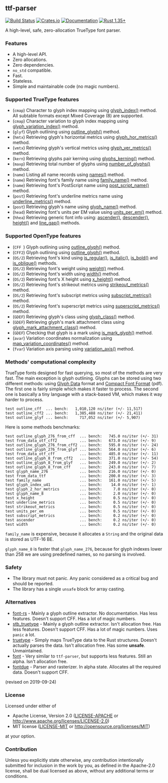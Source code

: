 ## ttf-parser
[![Build Status](https://travis-ci.org/RazrFalcon/ttf-parser.svg?branch=master)](https://travis-ci.org/RazrFalcon/ttf-parser)
[![Crates.io](https://img.shields.io/crates/v/ttf-parser.svg)](https://crates.io/crates/ttf-parser)
[![Documentation](https://docs.rs/ttf-parser/badge.svg)](https://docs.rs/ttf-parser)
[![Rust 1.35+](https://img.shields.io/badge/rust-1.35+-orange.svg)](https://www.rust-lang.org)

A high-level, safe, zero-allocation TrueType font parser.

### Features

- A high-level API.
- Zero allocations.
- Zero dependencies.
- `no_std` compatible.
- Fast.
- Stateless.
- Simple and maintainable code (no magic numbers).

### Supported TrueType features

- (`cmap`) Character to glyph index mapping using [glyph_index()] method.
  <br/>All subtable formats except Mixed Coverage (8) are supported.
- (`cmap`) Character variation to glyph index mapping using [glyph_variation_index()] method.
- (`glyf`) Glyph outlining using [outline_glyph()] method.
- (`hmtx`) Retrieving glyph's horizontal metrics using [glyph_hor_metrics()] method.
- (`vmtx`) Retrieving glyph's vertical metrics using [glyph_ver_metrics()] method.
- (`kern`) Retrieving glyphs pair kerning using [glyphs_kerning()] method.
- (`maxp`) Retrieving total number of glyphs using [number_of_glyphs()] method.
- (`name`) Listing all name records using [names()] method.
- (`name`) Retrieving font's family name using [family_name()] method.
- (`name`) Retrieving font's PostScript name using [post_script_name()] method.
- (`post`) Retrieving font's underline metrics name using [underline_metrics()] method.
- (`post`) Retrieving glyph's name using [glyph_name()] method.
- (`head`) Retrieving font's units per EM value using [units_per_em()] method.
- (`hhea`) Retrieving generic font info using: [ascender()], [descender()], [height()]
  and [line_gap()] methods.

[glyph_index()]: https://docs.rs/ttf-parser/0.3.0/ttf_parser/struct.Font.html#method.glyph_index
[glyph_variation_index()]: https://docs.rs/ttf-parser/0.3.0/ttf_parser/struct.Font.html#method.glyph_variation_index
[outline_glyph()]: https://docs.rs/ttf-parser/0.3.0/ttf_parser/struct.Font.html#method.outline_glyph
[glyph_hor_metrics()]: https://docs.rs/ttf-parser/0.3.0/ttf_parser/struct.Font.html#method.glyph_hor_metrics
[glyph_ver_metrics()]: https://docs.rs/ttf-parser/0.3.0/ttf_parser/struct.Font.html#method.glyph_ver_metrics
[glyphs_kerning()]: https://docs.rs/ttf-parser/0.3.0/ttf_parser/struct.Font.html#method.glyphs_kerning
[number_of_glyphs()]: https://docs.rs/ttf-parser/0.3.0/ttf_parser/struct.Font.html#method.number_of_glyphs
[names()]: https://docs.rs/ttf-parser/0.3.0/ttf_parser/struct.Font.html#method.names
[family_name()]: https://docs.rs/ttf-parser/0.3.0/ttf_parser/struct.Font.html#method.family_name
[post_script_name()]: https://docs.rs/ttf-parser/0.3.0/ttf_parser/struct.Font.html#method.post_script_name
[underline_metrics()]: https://docs.rs/ttf-parser/0.3.0/ttf_parser/struct.Font.html#method.underline_metrics
[glyph_name()]: https://docs.rs/ttf-parser/0.3.0/ttf_parser/struct.Font.html#method.glyph_name
[units_per_em()]: https://docs.rs/ttf-parser/0.3.0/ttf_parser/struct.Font.html#method.units_per_em
[ascender()]: https://docs.rs/ttf-parser/0.3.0/ttf_parser/struct.Font.html#method.ascender
[descender()]: https://docs.rs/ttf-parser/0.3.0/ttf_parser/struct.Font.html#method.descender
[height()]: https://docs.rs/ttf-parser/0.3.0/ttf_parser/struct.Font.html#method.height
[line_gap()]: https://docs.rs/ttf-parser/0.3.0/ttf_parser/struct.Font.html#method.line_gap

### Supported OpenType features

- (`CFF `) Glyph outlining using [outline_glyph()] method.
- (`CFF2`) Glyph outlining using [outline_glyph()] method.
- (`OS/2`) Retrieving font's kind using [is_regular()], [is_italic()],
  [is_bold()] and [is_oblique()] methods.
- (`OS/2`) Retrieving font's weight using [weight()] method.
- (`OS/2`) Retrieving font's width using [width()] method.
- (`OS/2`) Retrieving font's X height using [x_height()] method.
- (`OS/2`) Retrieving font's strikeout metrics using [strikeout_metrics()] method.
- (`OS/2`) Retrieving font's subscript metrics using [subscript_metrics()] method.
- (`OS/2`) Retrieving font's superscript metrics using [superscript_metrics()] method.
- (`GDEF`) Retrieving glyph's class using [glyph_class()] method.
- (`GDEF`) Retrieving glyph's mark attachment class using [glyph_mark_attachment_class()] method.
- (`GDEF`) Checking that glyph is a mark using [is_mark_glyph()] method.
- (`avar`) Variation coordinates normalization using [map_variation_coordinates()] method.
- (`fvar`) Variation axis parsing using [variation_axis()] method.

[is_regular()]: https://docs.rs/ttf-parser/0.3.0/ttf_parser/struct.Font.html#method.is_regular
[is_italic()]: https://docs.rs/ttf-parser/0.3.0/ttf_parser/struct.Font.html#method.is_italic
[is_bold()]: https://docs.rs/ttf-parser/0.3.0/ttf_parser/struct.Font.html#method.is_bold
[is_oblique()]: https://docs.rs/ttf-parser/0.3.0/ttf_parser/struct.Font.html#method.is_oblique
[weight()]: https://docs.rs/ttf-parser/0.3.0/ttf_parser/struct.Font.html#method.weight
[width()]: https://docs.rs/ttf-parser/0.3.0/ttf_parser/struct.Font.html#method.width
[x_height()]: https://docs.rs/ttf-parser/0.3.0/ttf_parser/struct.Font.html#method.x_height
[strikeout_metrics()]: https://docs.rs/ttf-parser/0.3.0/ttf_parser/struct.Font.html#method.strikeout_metrics
[subscript_metrics()]: https://docs.rs/ttf-parser/0.3.0/ttf_parser/struct.Font.html#method.subscript_metrics
[superscript_metrics()]: https://docs.rs/ttf-parser/0.3.0/ttf_parser/struct.Font.html#method.superscript_metrics
[glyph_class()]: https://docs.rs/ttf-parser/0.3.0/ttf_parser/struct.Font.html#method.glyph_class
[glyph_mark_attachment_class()]: https://docs.rs/ttf-parser/0.3.0/ttf_parser/struct.Font.html#method.glyph_mark_attachment_class
[is_mark_glyph()]: https://docs.rs/ttf-parser/0.3.0/ttf_parser/struct.Font.html#method.is_mark_glyph
[map_variation_coordinates()]: https://docs.rs/ttf-parser/0.3.0/ttf_parser/struct.Font.html#method.map_variation_coordinates
[variation_axis()]: https://docs.rs/ttf-parser/0.3.0/ttf_parser/struct.Font.html#method.variation_axis

### Methods' computational complexity

TrueType fonts designed for fast querying, so most of the methods are very fast.
The main exception is glyph outlining. Glyphs can be stored using two different methods:
using [Glyph Data](https://docs.microsoft.com/en-us/typography/opentype/spec/glyf) format
and [Compact Font Format](http://wwwimages.adobe.com/content/dam/Adobe/en/devnet/font/pdfs/5176.CFF.pdf) (pdf).
The first one is fairly simple which makes it faster to process.
The second one is basically a tiny language with a stack-based VM, which makes it way harder to process.

```
test outline_cff  ... bench:   1,010,120 ns/iter (+/- 11,517)
test outline_cff2 ... bench:   1,385,488 ns/iter (+/- 21,411)
test outline_glyf ... bench:     717,052 ns/iter (+/- 5,907)
```

Here is some methods benchmarks:

```
test outline_glyph_276_from_cff  ... bench:   745.0 ns/iter (+/- 31)
test from_data_otf_cff2          ... bench:   673.0 ns/iter (+/- 9)
test outline_glyph_276_from_cff2 ... bench:   595.0 ns/iter (+/- 24)
test outline_glyph_276_from_glyf ... bench:   564.0 ns/iter (+/- 6)
test from_data_otf_cff           ... bench:   485.0 ns/iter (+/- 11)
test outline_glyph_8_from_cff2   ... bench:   371.0 ns/iter (+/- 54)
test outline_glyph_8_from_glyf   ... bench:   249.0 ns/iter (+/- 2)
test outline_glyph_8_from_cff    ... bench:   243.0 ns/iter (+/- 7)
test glyph_name_276              ... bench:   216.0 ns/iter (+/- 0)
test from_data_ttf               ... bench:   200.0 ns/iter (+/- 3)
test family_name                 ... bench:   161.0 ns/iter (+/- 5)
test glyph_index_u41             ... bench:    14.0 ns/iter (+/- 1)
test glyph_2_hor_metrics         ... bench:     7.0 ns/iter (+/- 0)
test glyph_name_8                ... bench:     2.0 ns/iter (+/- 0)
test x_height                    ... bench:     0.5 ns/iter (+/- 0)
test underline_metrics           ... bench:     0.5 ns/iter (+/- 0)
test strikeout_metrics           ... bench:     0.5 ns/iter (+/- 0)
test units_per_em                ... bench:     0.5 ns/iter (+/- 0)
test subscript_metrics           ... bench:     0.2 ns/iter (+/- 0)
test ascender                    ... bench:     0.2 ns/iter (+/- 0)
test width                       ... bench:     0.2 ns/iter (+/- 0)
```

`family_name` is expensive, because it allocates a `String` and the original data
is stored as UTF-16 BE.

`glyph_name_8` is faster that `glyph_name_276`, because for glyph indexes lower than 258
we are using predefined names, so no parsing is involved.

### Safety

- The library must not panic. Any panic considered as a critical bug and should be reported.
- The library has a single `unsafe` block for array casting.

### Alternatives

- [font-rs](https://crates.io/crates/font-rs) - Mainly a glyph outline extractor.
  No documentation. Has less features. Doesn't support CFF. Has a lot of magic numbers.
- [stb_truetype](https://crates.io/crates/stb_truetype) - Mainly a glyph outline extractor.
  Isn't allocation free. Has less features. Doesn't support CFF. Has a lot of magic numbers.
  Uses `panic` a lot.
- [truetype](https://crates.io/crates/truetype) - Simply maps TrueType data to the Rust structures.
  Doesn't actually parses the data. Isn't allocation free. Has some **unsafe**. Unmaintained.
- [font](https://github.com/pdf-rs/font) - Very similar to `ttf-parser`, but supports less features.
  Still an alpha. Isn't allocation free.
- [fontdue](https://github.com/mooman219/fontdue) - Parser and rasterizer. In alpha state.
  Allocates all the required data. Doesn't support CFF.

(revised on 2019-09-24)

### License

Licensed under either of

- Apache License, Version 2.0
  ([LICENSE-APACHE](LICENSE-APACHE) or http://www.apache.org/licenses/LICENSE-2.0)
- MIT license
  ([LICENSE-MIT](LICENSE-MIT) or http://opensource.org/licenses/MIT)

at your option.

### Contribution

Unless you explicitly state otherwise, any contribution intentionally submitted
for inclusion in the work by you, as defined in the Apache-2.0 license, shall be
dual licensed as above, without any additional terms or conditions.
